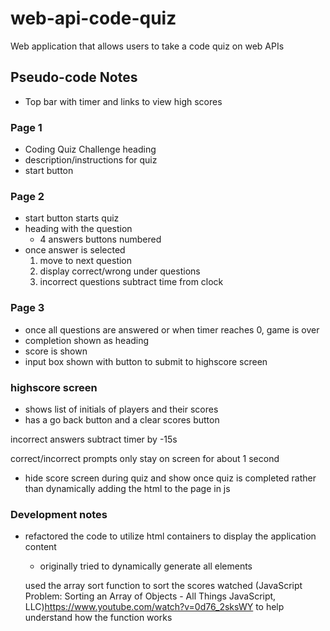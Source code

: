 # web-api-code-quiz

Web application that allows users to take a code quiz on web APIs

## Pseudo-code Notes

- Top bar with timer and links to view high scores

### Page 1

- Coding Quiz Challenge heading
- description/instructions for quiz
- start button

### Page 2

- start button starts quiz
- heading with the question
  - 4 answers buttons numbered
- once answer is selected
  1. move to next question
  2. display correct/wrong under questions
  3. incorrect questions subtract time from clock

### Page 3

- once all questions are answered or when timer reaches 0, game is over
- completion shown as heading
- score is shown
- input box shown with button to submit to highscore screen

### highscore screen

- shows list of initials of players and their scores
- has a go back button and a clear scores button

incorrect answers subtract timer by -15s

correct/incorrect prompts only stay on screen for about 1 second

- hide score screen during quiz and show once quiz is completed rather than dynamically adding the html to the page in js

### Development notes

- refactored the code to utilize html containers to display the application content

  - originally tried to dynamically generate all elements

  used the array sort function to sort the scores
  watched (JavaScript Problem: Sorting an Array of Objects - All Things JavaScript, LLC)https://www.youtube.com/watch?v=0d76_2sksWY to help understand how the function works
